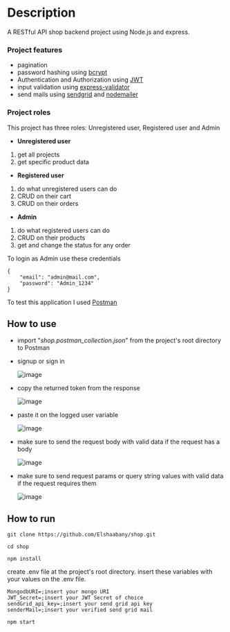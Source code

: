 # Description
A RESTful API shop backend project using Node.js and express.


### Project features

- pagination
- password hashing using [bcrypt](https://www.npmjs.com/package/bcrypt)
- Authentication and Authorization using [JWT](https://www.npmjs.com/package/jsonwebtoken)
- input validation using [express-validator](https://www.npmjs.com/package/express-validator)
- send mails using [sendgrid](https://sendgrid.com) and [nodemailer](https://www.npmjs.com/package/nodemailer)

### Project roles

  This project has three roles: Unregistered user, Registered user and Admin

  - **Unregistered user**
  1. get all projects
  2. get specific product data

  - **Registered user**
  1. do what unregistered users can do
  2. CRUD on their cart
  3. CRUD on their orders

  - **Admin**
  1. do what registered users can do
  2. CRUD on their products
  3. get and change the status for any order

To login as Admin use these credentials
```
{
    "email": "admin@mail.com",
    "password": "Admin_1234"
}
```

To test this application I used [Postman](https://www.postman.com/)

## How to use

- import "*shop.postman_collection.json*" from the project's root directory to Postman
- signup or sign in

    ![image](https://user-images.githubusercontent.com/29892175/191251138-2f33ddfa-a669-4d96-8745-26d043503346.png)
- copy the returned token from the response

     ![image](https://user-images.githubusercontent.com/29892175/191236658-1a47c611-d09e-43de-a01c-964da270b1a9.png)
- paste it on the logged user variable

     ![image](https://user-images.githubusercontent.com/29892175/191237207-f5344239-50cf-4271-ae68-9929a748e27b.png)
- make sure to send the request body with valid data if the request has a body

    ![image](https://user-images.githubusercontent.com/29892175/191247091-0c658707-4b63-42fa-83b0-adfda41ffaba.png)

- make sure to send request params or query string values with valid data if the request requires them

    ![image](https://user-images.githubusercontent.com/29892175/191235093-4924b27f-7b30-4d15-8f66-f0a08b01a2b8.png)


## How to run
```git clone https://github.com/Elshaabany/shop.git```

```cd shop```

```npm install```

create .env file at the project's root directory.
insert these variables with your values on the .env file.
```
MongodbURI=;insert your mongo URI
JWT_Secret=;insert your JWT Secret of choice
sendGrid_api_key=;insert your send grid api key
senderMail=;insert your verified send grid mail
```
```npm start```
